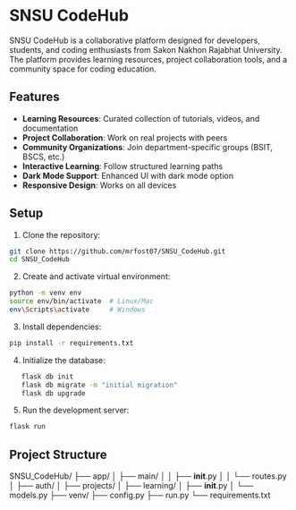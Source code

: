 # SNSU CodeHub

SNSU CodeHub is a collaborative platform designed for developers, students, and coding enthusiasts from Sakon Nakhon Rajabhat University. The platform provides learning resources, project collaboration tools, and a community space for coding education.

## Features

- **Learning Resources**: Curated collection of tutorials, videos, and documentation
- **Project Collaboration**: Work on real projects with peers
- **Community Organizations**: Join department-specific groups (BSIT, BSCS, etc.)
- **Interactive Learning**: Follow structured learning paths
- **Dark Mode Support**: Enhanced UI with dark mode option
- **Responsive Design**: Works on all devices

## Setup

1. Clone the repository:
```bash
git clone https://github.com/mrfost07/SNSU_CodeHub.git
cd SNSU_CodeHub
```

2. Create and activate virtual environment:
```bash
python -m venv env
source env/bin/activate  # Linux/Mac
env\Scripts\activate     # Windows
```

3. Install dependencies:
```bash
pip install -r requirements.txt
```

4. Initialize the database:
```bash
   flask db init
   flask db migrate -m "initial migration"
   flask db upgrade
```

5. Run the development server:
```bash
flask run
```

## Project Structure
SNSU_CodeHub/
├── app/
│   ├── main/
│   │   ├── __init__.py
│   │   └── routes.py
│   ├── auth/
│   ├── projects/
│   ├── learning/
│   ├── __init__.py
│   └── models.py
├── venv/
├── config.py
├── run.py
└── requirements.txt